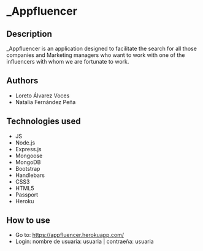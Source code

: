# _Appfluencer

## Description 
_Appfluencer is an application designed to facilitate the search for all those companies and Marketing managers who want to work with one of the influencers with whom we are fortunate to work.

## Authors
* Loreto Álvarez Voces
* Natalia Fernández Peña

## Technologies used 
- JS
- Node.js
- Express.js
- Mongoose
- MongoDB
- Bootstrap 
- Handlebars
- CSS3
- HTML5
- Passport
- Heroku

## How to use

- Go to: https://appfluencer.herokuapp.com/
- Login:
nombre de usuaria: usuaria |
contraeña: usuaria


